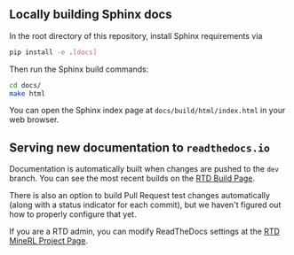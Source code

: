 ## Locally building Sphinx docs

In the root directory of this repository, install Sphinx requirements via

```bash
pip install -e .[docs]
```

Then run the Sphinx build commands:
```bash
cd docs/
make html
```

You can open the Sphinx index page at `docs/build/html/index.html` in your web browser.

## Serving new documentation to `readthedocs.io`

Documentation is automatically built when changes are pushed to the `dev` branch. You can see the most recent builds on the [RTD Build Page](https://readthedocs.org/projects/minerl/builds/).

There is also an option to build Pull Request test changes automatically (along with a status indicator for each commit), but we haven't figured out how to properly configure that yet.

If you are a RTD admin, you can modify ReadTheDocs settings at the [RTD MineRL Project Page](https://readthedocs.org/projects/minerl/).
